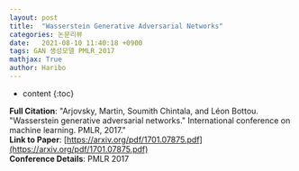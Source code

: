 ```yaml
---
layout: post
title:  "Wasserstein Generative Adversarial Networks"
categories: 논문리뷰
date:   2021-08-10 11:40:18 +0900
tags: GAN 생성모델 PMLR_2017
mathjax: True
author: Haribo
---
```

* content
{:toc}

**Full Citation**: "Arjovsky, Martin, Soumith Chintala, and Léon Bottou. "Wasserstein generative adversarial networks." International conference on machine learning. PMLR, 2017."\
**Link to Paper**: [https://arxiv.org/pdf/1701.07875.pdf](https://arxiv.org/pdf/1701.07875.pdf) \
**Conference Details**: PMLR 2017

